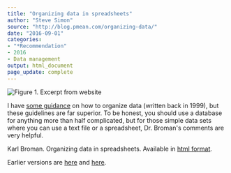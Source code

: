 ```yaml
---
title: "Organizing data in spreadsheets"
author: "Steve Simon"
source: "http://blog.pmean.com/organizing-data/"
date: "2016-09-01"
categories:
- "*Recommendation"
- 2016
- Data management
output: html_document
page_update: complete
---
```


![Figure 1. Excerpt from website](http://www.pmean.com/new-images/16/organizing-data01.png)

<div class="notes">

I have [some guidance][sim3] on how to organize data (written back in 1999), but these guidelines are far superior. To be honest, you should use a database for anything more than half complicated, but for those simple data sets where you can use a text file or a spreadsheet, Dr. Broman's comments are very helpful.

Karl Broman. Organizing data in spreadsheets. Available in [html format][brom1].

[sim3]: http://www.pmean.com/99/entry.html

[brom1]: http://kbroman.org/dataorg/

</div>
 
Earlier versions are [here][sim1] and [here][sim2].
 
[sim1]: http://blog.pmean.com/organizing-data/
[sim2]: http://new.pmean.com/organizing-data/
 
